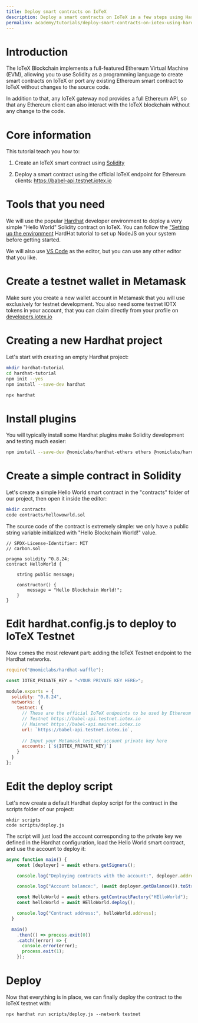 ```yaml
---
title: Deploy smart contracts on IoTeX
description: Deploy a smart contracts on IoTeX in a few steps using Hardhat
permalink: academy/tutorials/deploy-smart-contracts-on-iotex-using-hardhat.md
---
```

# Introduction
The IoTeX Blockchain implements a full-featured Ethereum Virtual Machine (EVM), allowing you to use Solidity as a programming language to create smart contracts on IoTeX or port any existing Ethereum smart contract to IoTeX without changes to the source code. 

In addition to that, any IoTeX gateway nod provides a full Ethereum API, so that any Ethereum client can also interact with the IoTeX blockchain without any change to the code.

# Core information
This tutorial teach you how to:

1. Create an IoTeX smart contract using [Solidity](https://docs.soliditylang.org/en/v0.8.14/)

2. Deploy a smart contract using the official IoTeX endpoint for Ethereum clients: https://babel-api.testnet.iotex.io

# Tools that you need
We will use the popular [Hardhat](https://hardhat.org) developer environment to deploy a very simple "Hello World" Solidity contract on IoTeX. You can follow the ["Setting up the environment](https://hardhat.org/tutorial/setting-up-the-environment.html) HardHat tutorial to set up NodeJS on your system before getting started.  

We will also use [VS Code](https://code.visualstudio.com) as the editor, but you can use any other editor that you like.

# Create a testnet wallet in Metamask
Make sure you create a new wallet account in Metamask that you will use exclusively for testnet development. You also need some testnet IOTX tokens in your account, that you can claim directly from your profile on [developers.iotex.io](https://developers.iotex.io)

# Creating a new Hardhat project
Let's start with creating an empty Hardhat project:

```bash
mkdir hardhat-tutorial
cd hardhat-tutorial
npm init --yes
npm install --save-dev hardhat

npx hardhat
```

# Install plugins
You will typically install some Hardhat plugins make Solidity development and testing much easier:

```bash
npm install --save-dev @nomiclabs/hardhat-ethers ethers @nomiclabs/hardhat-waffle ethereum-waffle chai
```

# Create a simple contract in Solidity
Let's create a simple Hello World smart contract in the "contracts" folder of our project, then open it inside the editor:

```bash
mkdir contracts
code contracts/hellowowrld.sol
```

The source code of the contract is extremely simple: we only have a public string variable initialized with "Hello Blockchain World!" value.


```solidity
// SPDX-License-Identifier: MIT
// carbon.sol

pragma solidity ^0.8.24;
contract HelloWorld {
    
    string public message;
    
    constructor() {
        message = "Hello Blockchain World!";
    }
}
```
# Edit hardhat.config.js to deploy to IoTeX Testnet

Now comes the most relevant part: adding the IoTeX Testnet endpoint to the Hardhat networks. 

```js
require("@nomiclabs/hardhat-waffle");

const IOTEX_PRIVATE_KEY = "<YOUR PRIVATE KEY HERE>";

module.exports = {
  solidity: "0.8.24",
  networks: {
    testnet: {
      // These are the official IoTeX endpoints to be used by Ethereum clients  
      // Testnet https://babel-api.testnet.iotex.io 
      // Mainnet https://babel-api.mainnet.iotex.io 
      url: `https://babel-api.testnet.iotex.io`,
      
      // Input your Metamask testnet account private key here
      accounts: [`${IOTEX_PRIVATE_KEY}`]
    }
  }
};
```

# Edit the deploy script
Let's now create a default Hardhat deploy script for the contract in the scripts folder of our project:

```
mkdir scripts
code scripts/deploy.js
```
The script will just load the account corresponding to the private key we defined in the Hardhat configuration, load the Hello World smart contract, and use the account to deploy it:

```js
async function main() {
    const [deployer] = await ethers.getSigners();

    console.log("Deploying contracts with the account:", deployer.address);

    console.log("Account balance:", (await deployer.getBalance()).toString());

    const HelloWorld = await ethers.getContractFactory("HElloWorld");
    const helloWorld = await HElloWorld.deploy();

    console.log("Contract address:", helloWorld.address);
  }

  main()
    .then(() => process.exit(0))
    .catch((error) => {
      console.error(error);
      process.exit(1);
    });
```


# Deploy

Now that everything is in place, we can finally deploy the contract to the IoTeX testnet with:

```
npx hardhat run scripts/deploy.js --network testnet
```
